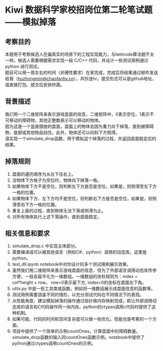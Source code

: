 # Kiwi 数据科学家校招岗位第二轮笔试题——模拟掉落

## 考察目的
本题用于考察候选人在偏真实的场景下的工程实现能力，与leetcode算法题不太一样。候选人需要根据需求实现一段 C/C++ 代码，并设计一些测试用例通过 python 进行测试。  
题目可以用一周左右的时间（非硬性要求）在家完成，完成后将结果通过邮件发送给我（huzhongmin@chaofanhy.cn），并抄送hr。提交形式可以是github地址，或直接打包。提交后安排终面。

## 背景描述
我们用一个二维矩阵来表示游戏盘面的信息，二维矩阵中，0表示空位，1表示不可移动的障碍物，其他正整数表示可以移动的物体。   
因为这是一个竖直摆放的盘面，盘面上的物体会因为重力向下掉落，直到被障碍物、底部或其他物品挡住。此外，物体还可以向斜下方侧滑。  
请实现一个simulate_drop函数，用于模拟这个掉落的过程，并返回盘面稳定后的结果。

## 掉落规则
1. 盘面的遍历顺序为从左下往右上。
2. 当物体下方格子为空位时，物体向下掉落一格。
3. 如果物体下方不是空位，则判断左下方是否是空位，如果是，则侧滑至左下方一格的位置。
4. 如果物体下方、左下方均不是空位，则判断右下方是否是空位，如果是，则侧滑至右下方一格的位置。
5. 重复上面的过程，直到物体无法下落或侧滑为止。
6. 对所有物体执行上述下落操作，直到盘面稳定。

## 相关信息和要求
1. simulate_drop.c 中实现主体部分。
2. 需要编译成可以被其他语言（例如C#、python）调用的动态库。这里是python。
3. test_dll.ipynb notebook中对你设计的多个测试用例展示效果。
4. 虽然我们用二维矩阵来表示游戏盘面的信息，但为了外部语言调用动态库传参方便，一般会扁平化为一维数组。一维数组的坐标规则为：index = col*height + row。 row=0表示最下方, index=0的坐标在盘面左下角。
5. utils.py 中是一些工具类或函数，例如将一维数组展示成盘面信息的函数等。
6. 测试用例需要涵盖不同的情形，以充分测试代码在不同情况下的表现。
7. 从性能角度，建议模拟掉落的操作通过指针做内存映射完成，即让外部调用动态库的语言和C代码操作同一块内存。python的ctypes调用c代码时提供了这种机制。
8. 如果可能，代码的时间和空间复杂度可以做一些优化。性能也是考察的一个方面。
9. 项目中提供了一个简单的示例countOnes，计算盘面中的障碍数量。simulate_drop函数的输入同countOnes函数示例。notebook中提供了python通过ctypes调用countOnes的示例。